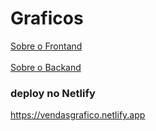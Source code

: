 # Graficos

<a href="https://github.com/MauroDegaspari/Graficos/tree/master/frontend">Sobre o Frontand</a>
<br>
<br>
<a href="https://github.com/MauroDegaspari/Graficos/tree/master/backend">Sobre o Backand</a>

### deploy no Netlify


https://vendasgrafico.netlify.app

